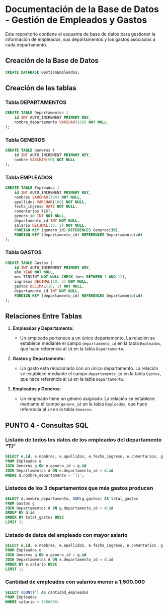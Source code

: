 # Documentación de la Base de Datos - Gestión de Empleados y Gastos

Este repositorio contiene el esquema de base de datos para gestionar la información de empleados, sus departamentos y los gastos asociados a cada departamento.

## Creación de la Base de Datos

```sql
CREATE DATABASE GestionEmpleados;
```

## Creación de las tablas

### Tabla DEPARTAMENTOS

```sql
CREATE TABLE Departamentos (
    id INT AUTO_INCREMENT PRIMARY KEY,
    nombre_departamento VARCHAR(100) NOT NULL
);
```

### Tabla GENEROS

```sql
CREATE TABLE Generos (
    id INT AUTO_INCREMENT PRIMARY KEY,
    nombre VARCHAR(50) NOT NULL
);

```

### Tabla EMPLEADOS

```sql
CREATE TABLE Empleados (
    id INT AUTO_INCREMENT PRIMARY KEY,
    nombres VARCHAR(100) NOT NULL,
    apellidos VARCHAR(100) NOT NULL,
    fecha_ingreso DATE NOT NULL,
    comentarios TEXT,
    genero_id INT NOT NULL,
    departamento_id INT NOT NULL,
    salario DECIMAL(10, 2) NOT NULL,
    FOREIGN KEY (genero_id) REFERENCES Generos(id),
    FOREIGN KEY (departamento_id) REFERENCES Departamento(id)
);
```

### Tabla GASTOS

```sql
CREATE TABLE Gastos (
    id INT AUTO_INCREMENT PRIMARY KEY,
    año YEAR NOT NULL,
    mes TINYINT NOT NULL CHECK (mes BETWEEN 1 AND 12),
    ingresos DECIMAL(10, 2) NOT NULL,
    gastos DECIMAL(10, 2) NOT NULL,
    departamento_id INT NOT NULL,
    FOREIGN KEY (departamento_id) REFERENCES Departamento(id)
);
```

## Relaciones Entre Tablas

1. **Empleados y Departamento:**
   - Un empleado pertenece a un único departamento. La relación se establece mediante el campo `departamento_id` en la tabla `Empleados`, que hace referencia al `id` en la tabla `Departamento`.

2. **Gastos y Departamento:**
   - Un gasto está relacionado con un único departamento. La relación se establece mediante el campo `departamento_id` en la tabla `Gastos`, que hace referencia al `id` en la tabla `Departamento`.

3. **Empleados y Géneros:**
   - Un empleado tiene un género asignado. La relación se establece mediante el campo `genero_id` en la tabla `Empleados`, que hace referencia al `id` en la tabla `Generos`.

## PUNTO 4 - Consultas SQL

### Listado de todos los datos de los empleados del departamento “Ti”

```sql
SELECT e.id, e.nombres, e.apellidos, e.fecha_ingreso, e.comentarios, g.nombre AS genero, d.nombre_departamento, e.salario
FROM Empleados e
JOIN Generos g ON e.genero_id = g.id
JOIN Departamentos d ON e.departamento_id = d.id
WHERE d.nombre_departamento = 'TI';
```

### Listados de los 3 departamentos que más gastos producen

```sql
SELECT d.nombre_departamento, SUM(g.gastos) AS total_gastos
FROM Gastos g
JOIN Departamentos d ON g.departamento_id = d.id
GROUP BY d.id
ORDER BY total_gastos DESC
LIMIT 3;
```

### Listado de datos del empleado con mayor salario

```sql
SELECT e.id, e.nombres, e.apellidos, e.fecha_ingreso, e.comentarios, g.nombre AS genero, d.nombre_departamento, e.salario
FROM Empleados e
JOIN Generos g ON e.genero_id = g.id
JOIN Departamentos d ON e.departamento_id = d.id
ORDER BY e.salario DESC
LIMIT 1;
```

###  Cantidad de empleados con salarios menor a 1,500.000

```sql
SELECT COUNT(*) AS cantidad_empleados
FROM Empleados
WHERE salario < 1500000;
```
